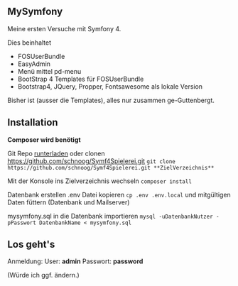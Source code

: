 ## MySymfony
Meine ersten Versuche mit Symfony 4.

Dies beinhaltet
- FOSUserBundle
- EasyAdmin
- Menü mittel pd-menu
- BootStrap 4 Templates für FOSUserBundle
- Bootstrap4, JQuery, Propper, Fontsawesome als lokale Version

Bisher ist (ausser die Templates), alles nur zusammen ge-Guttenbergt.


## Installation

**Composer wird benötigt**

Git Repo [runterladen](http://https://github.com/schnoog/Symf4Spielerei/archive/master.zip) oder clonen
https://github.com/schnoog/Symf4Spielerei.git
`git clone https://github.com/schnoog/Symf4Spielerei.git **ZielVerzeichnis**`

Mit der Konsole ins Zielverzeichnis wechseln
`composer install`


Datenbank erstellen
.env Datei kopieren
`cp .env .env.local`
und mitgültigen Daten füttern (Datenbank und Mailserver)

mysymfony.sql in die Datenbank importieren
`mysql -uDatenbankNutzer -pPasswort DatenbankName < mysymfony.sql`

## Los geht's ##
Anmeldung:
User: **admin**
Passwort: **password**


(Würde ich ggf. ändern.)

